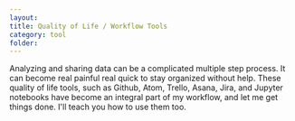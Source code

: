 ```yaml
---
layout:
title: Quality of Life / Workflow Tools
category: tool
folder:
---
```


Analyzing and sharing data can be a complicated multiple step process. It can become real painful real quick to stay organized without help. These quality of life tools, such as Github, Atom, Trello, Asana, Jira, and Jupyter notebooks have become an integral part of my workflow, and let me get things done. I'll teach you how to use them too.
